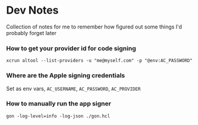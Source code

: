# Dev Notes

Collection of notes for me to remember how figured out some things I'd probably forget later

### How to get your provider id for code signing

```
xcrun altool --list-providers -u "me@myself.com" -p "@env:AC_PASSWORD"
```

### Where are the Apple signing credentials

Set as env vars, `AC_USERNAME`, `AC_PASSWORD`, `AC_PROVIDER`


### How to manually run the app signer

```
gon -log-level=info -log-json ./gon.hcl
```